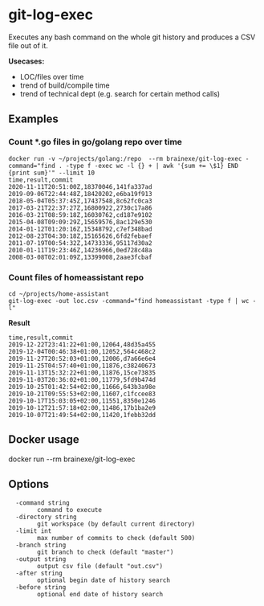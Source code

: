 # git-log-exec
Executes any bash command on the whole git history and produces a CSV file out of it. 

**Usecases:**
- LOC/files over time
- trend of build/compile time
- trend of technical dept (e.g. search for certain method calls)

## Examples

### Count *.go files in go/golang repo over time

```
docker run -v ~/projects/golang:/repo  --rm brainexe/git-log-exec -command="find . -type f -exec wc -l {} + | awk '{sum += \$1} END {print sum}'" --limit 10
time,result,commit
2020-11-11T20:51:00Z,18370046,141fa337ad
2019-09-06T22:44:48Z,18420202,e6ba19f913
2018-05-04T05:37:45Z,17437548,8c62fc0ca3
2017-03-21T22:37:27Z,16800922,2730c17a86
2016-03-21T08:59:18Z,16030762,cd187e9102
2015-04-08T09:09:29Z,15659576,8ac129e530
2014-01-12T01:20:16Z,15348792,c7ef348bad
2012-08-23T04:30:18Z,15165626,6fd2febaef
2011-07-19T00:54:32Z,14733336,95117d30a2
2010-01-11T19:23:46Z,14236966,0ed728c48a
2008-03-08T02:01:09Z,13399008,2aae3fcbaf

```

### Count files of homeassistant repo
```
cd ~/projects/home-assistant
git-log-exec -out loc.csv -command="find homeassistant -type f | wc -l" 
```

**Result**
```
time,result,commit
2019-12-22T23:41:22+01:00,12064,48d35a455
2019-12-04T00:46:38+01:00,12052,564c468c2
2019-11-27T20:52:03+01:00,12006,d7a66e6e4
2019-11-25T04:57:40+01:00,11876,c38240673
2019-11-13T15:32:22+01:00,11876,15ce73835
2019-11-03T20:36:02+01:00,11779,5fd9b474d
2019-10-25T01:42:54+02:00,11666,643b3a98e
2019-10-21T09:55:53+02:00,11607,c1fccee83
2019-10-17T15:03:05+02:00,11551,8350e1246
2019-10-12T21:57:18+02:00,11486,17b1ba2e9
2019-10-07T21:49:54+02:00,11420,1febb32dd
``` 

## Docker usage

docker run --rm brainexe/git-log-exec

## Options
```
  -command string
    	command to execute
  -directory string
    	git workspace (by default current directory)
  -limit int
    	max number of commits to check (default 500)
  -branch string
    	git branch to check (default "master")
  -output string
    	output csv file (default "out.csv")
  -after string
    	optional begin date of history search
  -before string
    	optional end date of history search
``` 